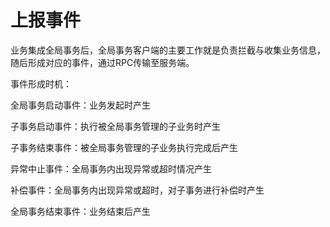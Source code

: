 # 上报事件

业务集成全局事务后，全局事务客户端的主要工作就是负责拦截与收集业务信息，随后形成对应的事件，通过RPC传输至服务端。



事件形成时机：

全局事务启动事件：业务发起时产生

子事务启动事件：执行被全局事务管理的子业务时产生

子事务结束事件：被全局事务管理的子业务执行完成后产生

异常中止事件：全局事务内出现异常或超时情况产生

补偿事件：全局事务内出现异常或超时，对子事务进行补偿时产生

全局事务结束事件：业务结束后产生